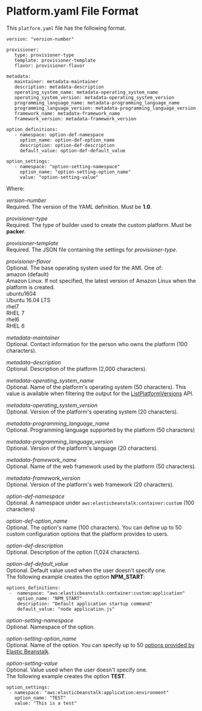 # Platform\.yaml File Format<a name="platform-yaml-format"></a>

This `platform.yaml` file has the following format\.

```
version: "version-number"

provisioner:
   type: provisioner-type
   template: provisioner-template
   flavor: provisioner-flavor
        
metadata:
   maintainer: metadata-maintainer
   description: metadata-description
   operating_system_name: metadata-operating_system_name
   operating_system_version: metadata-operating_system_version
   programming_language_name: metadata-programming_language_name
   programming_language_version: metadata-programming_language_version
   framework_name: metadata-framework_name
   framework_version: metadata-framework_version

option_definitions:
   - namespace: option-def-namespace
     option_name: option-def-option_name
     description: option-def-description
     default_value: option-def-default_value

option_settings:
   - namespace: "option-setting-namespace"
     option_name: "option-setting-option_name"
     value: "option-setting-value"
```

Where:

*version\-number*  
Required\. The version of the YAML definition\. Must be **1\.0**\.

*provisioner\-type*  
Required\. The type of builder used to create the custom platform\. Must be **packer**\.

*provisioner\-template*  
Required\. The JSON file containing the settings for *provisioner\-type*\.

*provisioner\-flavor*  
Optional\. The base operating system used for the AMI\. One of:     
amazon \(default\)  
Amazon Linux\. If not specified, the latest version of Amazon Linux when the platform is created\.  
ubuntu1604  
Ubuntu 16\.04 LTS  
rhel7  
RHEL 7  
rhel6  
RHEL 6

*metadata\-maintainer*  
Optional\. Contact information for the person who owns the platform \(100 characters\)\.

*metadata\-description*  
Optional\. Description of the platform \(2,000 characters\)\.

*metadata\-operating\_system\_name*  
Optional\. Name of the platform's operating system \(50 characters\)\. This value is available when filtering the output for the [ListPlatformVersions](https://docs.aws.amazon.com/elasticbeanstalk/latest/api/API_ListPlatformVersions.html) API\.

*metadata\-operating\_system\_version*  
Optional\. Version of the platform's operating system \(20 characters\)\.

*metadata\-programming\_language\_name*  
Optional\. Programming language supported by the platform \(50 characters\)

*metadata\-programming\_language\_version*  
Optional\. Version of the platform's language \(20 characters\)\.

*metadata\-framework\_name*  
Optional\. Name of the web framework used by the platform \(50 characters\)\.

*metadata\-framework\_version*  
Optional\. Version of the platform's web framework \(20 characters\)\.

*option\-def\-namespace*  
Optional\. A namespace under `aws:elasticbeanstalk:container:custom` \(100 characters\)

*option\-def\-option\_name*  
Optional\. The option's name \(100 characters\)\. You can define up to 50 custom configuration options that the platform provides to users\.

*option\-def\-description*  
Optional\. Description of the option \(1,024 characters\)\.

*option\-def\-default\_value*  
Optional\. Default value used when the user doesn't specify one\.  
The following example creates the option **NPM\_START**:  

```
options_definitions:
 -  namespace: "aws:elasticbeanstalk:container:custom:application"
    option_name: "NPM_START"
    description: "Default application startup command"
    default_value: "node application.js"
```

*option\-setting\-namespace*  
Optional\. Namespace of the option\.

*option\-setting\-option\_name*  
Optional\. Name of the option\. You can specify up to 50 [options provided by Elastic Beanstalk](command-options-general.md)\.

*option\-setting\-value*  
Optional\. Value used when the user doesn't specify one\.  
The following example creates the option **TEST**\.  

```
option_settings:
 - namespace: "aws:elasticbeanstalk:application:environment"
   option_name: "TEST"
   value: "This is a test"
```